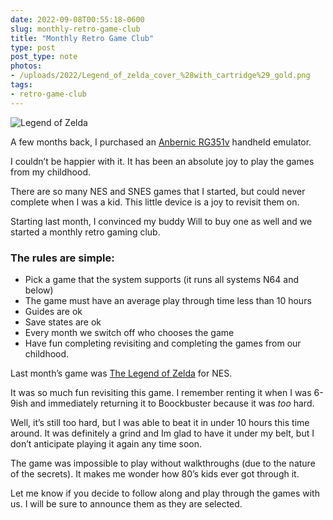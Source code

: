 ```yaml
---
date: 2022-09-08T00:55:18-0600
slug: monthly-retro-game-club
title: "Monthly Retro Game Club"
type: post
post_type: note
photos:
- /uploads/2022/Legend_of_zelda_cover_%28with_cartridge%29_gold.png
tags:
- retro-game-club
---
```

![Legend of Zelda](/uploads/2022/Legend_of_zelda_cover_%28with_cartridge%29_gold.png)


A few months back, I purchased an [Anbernic RG351v](https://www.amazon.com/dp/B09B4SRZN7/ref=cm_sw_r_as_gl_api_gl_i_GFFTSN2JY1CVGWV86KG0?linkCode=ml2&tag=codnerandnon-20) handheld emulator.


I couldn’t be happier with it. It has been an absolute joy to play the games from my childhood.


There are so many NES and SNES games that I started, but could never complete when I was a kid. This little device is a joy to revisit them on.


Starting last month, I convinced my buddy Will to buy one as well and we started a monthly retro gaming club.


### The rules are simple:


* Pick a game that the system supports (it runs all systems N64 and below)
* The game must have an average play through time less than 10 hours
* Guides are ok
* Save states are ok
* Every month we switch off who chooses the game
* Have fun completing revisiting and completing the games from our childhood.


Last month’s game was [The Legend of Zelda](https://zelda.fandom.com/wiki/The_Legend_of_Zelda) for NES.


It was so much fun revisiting this game. I remember renting it when I was 6-9ish and immediately returning it to Boockbuster because it was *too* hard.


Well, it’s still too hard, but I was able to beat it in under 10 hours this time around. It was definitely a grind and Im glad to have it under my belt, but I don’t anticipate playing it again any time soon.


The game was impossible to play without walkthroughs (due to the nature of the secrets). It makes me wonder how 80’s kids ever got through it.


Let me know if you decide to follow along and play through the games with us. I will be sure to announce them as they are selected.



